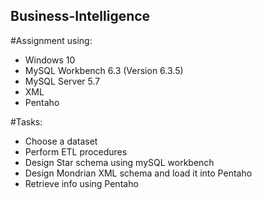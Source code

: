 ## Business-Intelligence
#Assignment using: 
- Windows 10
- MySQL Workbench 6.3 (Version 6.3.5)
- MySQL Server 5.7
- XML
- Pentaho

#Tasks:
- Choose a dataset
- Perform ETL procedures
- Design Star schema using mySQL workbench
- Design Mondrian XML schema and load it into Pentaho 
- Retrieve info using Pentaho
